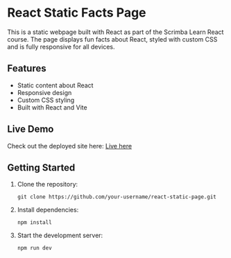 # React Static Facts Page

This is a static webpage built with React as part of the Scrimba Learn React course. The page displays fun facts about React, styled with custom CSS and is fully responsive for all devices.

## Features

- Static content about React
- Responsive design
- Custom CSS styling
- Built with React and Vite

## Live Demo

Check out the deployed site here: [Live here](https://reactfact.netlify.app/)

## Getting Started

1. Clone the repository:
   ```
   git clone https://github.com/your-username/react-static-page.git
   ```
2. Install dependencies:
   ```
   npm install
   ```
3. Start the development server:
   ```
   npm run dev
   ```

